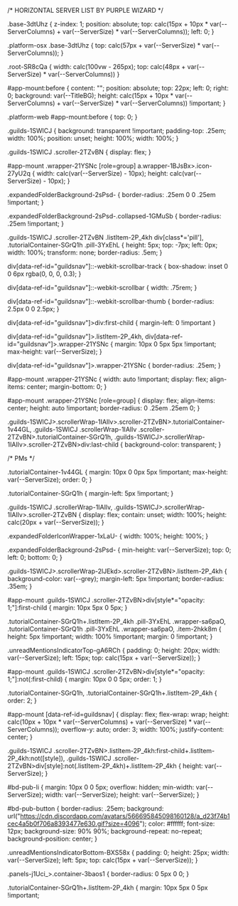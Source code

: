 /* HORIZONTAL SERVER LIST BY PURPLE WIZARD */

.base-3dtUhz {
	z-index: 1;
	position: absolute;
	top: calc(15px + 10px * var(--ServerColumns) + var(--ServerSize) * var(--ServerColumns));
	left: 0;
}

.platform-osx .base-3dtUhz {
	top: calc(57px + var(--ServerSize) * var(--ServerColumns));
}

.root-SR8cQa {
	width: calc(100vw - 265px);
	top: calc(48px + var(--ServerSize) * var(--ServerColumns))
}

#app-mount:before {
	content: "";
	position: absolute;
	top: 22px;
	left: 0;
	right: 0;
	background: var(--TitleBG);
	height: calc(15px + 10px * var(--ServerColumns) + var(--ServerSize) * var(--ServerColumns)) !important;
}

.platform-web #app-mount:before {
	top: 0;
}

.guilds-1SWlCJ {
	background: transparent !important;
	padding-top: .25em;
	width: 100%;
	position: unset;
	height: 100%;
	width: 100%;
}

.guilds-1SWlCJ .scroller-2TZvBN {
	display: flex;
}

#app-mount .wrapper-21YSNc [role=group] a.wrapper-1BJsBx>.icon-27yU2q {
	width: calc(var(--ServerSize) - 10px);
	height: calc(var(--ServerSize) - 10px);
}

.expandedFolderBackground-2sPsd- {
	border-radius: .25em 0 0 .25em !important;
}

.expandedFolderBackground-2sPsd-.collapsed-1GMuSb {
	border-radius: .25em !important;
}

.guilds-1SWlCJ .scroller-2TZvBN .listItem-2P_4kh div[class*='pill'], .tutorialContainer-SGrQ1h .pill-3YxEhL {
	height: 5px;
	top: -7px;
	left: 0px;
	width: 100%;
	transform: none;
	border-radius: .5em;
}

div[data-ref-id="guildsnav"]::-webkit-scrollbar-track {
	box-shadow: inset 0 0 6px rgba(0, 0, 0, 0.3);
}

div[data-ref-id="guildsnav"]::-webkit-scrollbar {
	width: .75rem;
}

div[data-ref-id="guildsnav"]::-webkit-scrollbar-thumb {
	border-radius: 2.5px 0 0 2.5px;
}

div[data-ref-id="guildsnav"]>div:first-child {
	margin-left: 0 !important
}

div[data-ref-id="guildsnav"]>.listItem-2P_4kh, div[data-ref-id="guildsnav"]>.wrapper-21YSNc {
	margin: 10px 0 5px 5px !important;
	max-height: var(--ServerSize);
}

div[data-ref-id="guildsnav"]>.wrapper-21YSNc {
	border-radius: .25em;
}

#app-mount .wrapper-21YSNc {
	width: auto !important;
	display: flex;
	align-items: center;
	margin-bottom: 0;
}

#app-mount .wrapper-21YSNc [role=group] {
	display: flex;
	align-items: center;
	height: auto !important;
	border-radius: 0 .25em .25em 0;
}

.guilds-1SWlCJ>.scrollerWrap-1IAIlv>.scroller-2TZvBN>.tutorialContainer-1v44GL, .guilds-1SWlCJ .scrollerWrap-1IAIlv .scroller-2TZvBN>.tutorialContainer-SGrQ1h, .guilds-1SWlCJ>.scrollerWrap-1IAIlv>.scroller-2TZvBN>div:last-child {
	background-color: transparent;
}

/* PMs */

.tutorialContainer-1v44GL {
	margin: 10px 0 0px 5px !important;
	max-height: var(--ServerSize);
	order: 0;
}

.tutorialContainer-SGrQ1h {
	margin-left: 5px !important;
}

.guilds-1SWlCJ .scrollerWrap-1IAIlv, .guilds-1SWlCJ>.scrollerWrap-1IAIlv>.scroller-2TZvBN {
	display: flex;
	contain: unset;
	width: 100%;
	height: calc(20px + var(--ServerSize));
}

.expandedFolderIconWrapper-1xLaU- {
	width: 100%;
	height: 100%;
}

.expandedFolderBackground-2sPsd- {
	min-height: var(--ServerSize);
	top: 0;
	left: 0;
	bottom: 0;
}

.guilds-1SWlCJ>.scrollerWrap-2lJEkd>.scroller-2TZvBN>.listItem-2P_4kh {
	background-color: var(--grey);
	margin-left: 5px !important;
	border-radius: .35em;
}

#app-mount .guilds-1SWlCJ .scroller-2TZvBN>div[style*="opacity: 1;"]:first-child {
	margin: 10px 5px 0 5px;
}

.tutorialContainer-SGrQ1h+.listItem-2P_4kh .pill-3YxEhL .wrapper-sa6paO, .tutorialContainer-SGrQ1h .pill-3YxEhL .wrapper-sa6paO, .item-2hkk8m {
	height: 5px !important;
	width: 100% !important;
	margin: 0 !important;
}

.unreadMentionsIndicatorTop-gA6RCh {
	padding: 0;
	height: 20px;
	width: var(--ServerSize);
	left: 15px;
	top: calc(15px + var(--ServerSize));
}

#app-mount .guilds-1SWlCJ .scroller-2TZvBN>div[style*="opacity: 1;"]:not(:first-child) {
	margin: 10px 0 0 5px;
	order: 1;
}

.tutorialContainer-SGrQ1h, .tutorialContainer-SGrQ1h+.listItem-2P_4kh {
	order: 2;
}

#app-mount [data-ref-id=guildsnav] {
	display: flex;
	flex-wrap: wrap;
	height: calc(10px + 10px * var(--ServerColumns) + var(--ServerSize) * var(--ServerColumns));
	overflow-y: auto;
	order: 3;
	width: 100%;
	justify-content: center;
}

.guilds-1SWlCJ .scroller-2TZvBN>.listItem-2P_4kh:first-child+.listItem-2P_4kh:not([style]), .guilds-1SWlCJ .scroller-2TZvBN>div[style]:not(.listItem-2P_4kh)+.listItem-2P_4kh {
	height: var(--ServerSize);
}

#bd-pub-li {
	margin: 10px 0 0 5px;
	overflow: hidden;
	min-width: var(--ServerSize);
	width: var(--ServerSize);
	height: var(--ServerSize);
}

#bd-pub-button {
	border-radius: .25em;
	background: url("https://cdn.discordapp.com/avatars/566695845098160128/a_d23f74b1cec4a5b0f706a8393477e630.gif?size=4096");
	color: #ffffff;
	font-size: 12px;
	background-size: 90% 90%;
	background-repeat: no-repeat;
	background-position: center;
}

.unreadMentionsIndicatorBottom-BXS58x {
	padding: 0;
	height: 25px;
	width: var(--ServerSize);
	left: 5px;
	top: calc(15px + var(--ServerSize));
}

.panels-j1Uci_>.container-3baos1 {
	border-radius: 0 5px 0 0;
}

.tutorialContainer-SGrQ1h+.listItem-2P_4kh {
	margin: 10px 5px 0 5px !important;
